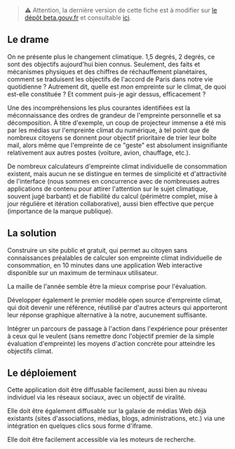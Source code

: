 > ⚠️ Attention, la dernière version de cette fiche est à modifier sur [le dépôt beta.gouv.fr](https://github.com/betagouv/beta.gouv.fr/blob/master/content/_startups/nosgestesclimat.md) et consultable [ici](https://beta.gouv.fr/startups/nosgestesclimat.html).

## Le drame

On ne présente plus le changement climatique. 1,5 degrés, 2 degrés, ce sont des objectifs aujourd'hui bien connus. Seulement, des faits et mécanismes physiques et des chiffres de réchauffement planétaires, comment se traduisent les objectifs de l'accord de Paris dans notre vie quotidienne ? Autrement dit, quelle est _mon_ empreinte sur le climat, de quoi est-elle constituée ? Et comment puis-je agir dessus, efficacement ?

Une des incompréhensions les plus courantes identifiées est la méconnaissance des ordres de grandeur de l'empreinte personnelle et sa décomposition. À titre d'exemple, un coup de projecteur immense a été mis par les médias sur l'empreinte climat du numérique, à tel point que de nombreux citoyens se donnent pour objectif prioritaire de trier leur boîte mail, alors même que l'empreinte de ce "geste" est absolument insignifiante relativement aux autres postes (voiture, avion, chauffage, etc.).

De nombreux calculateurs d'empreinte climat individuelle de consommation existent, mais aucun ne se distingue en termes de simplicité et d'attractivité de l'interface (nous sommes en concurrence avec de nombreuses autres applications de contenu pour attirer l'attention sur le sujet climatique, souvent jugé barbant) et de fiabilité du calcul (périmètre complet, mise à jour régulière et itération collaborative), aussi bien effective que perçue (importance de la marque publique).

## La solution

Construire un site public et gratuit, qui permet au citoyen sans connaissances préalables de calculer son empreinte climat individuelle de consommation, en 10 minutes dans une application Web interactive disponible sur un maximum de terminaux utilisateur.

La maille de l'année semble être la mieux comprise pour l'évaluation.

Développer également le premier modèle open source d'empreinte climat, qui doit devenir une référence, réutilisé par d'autres acteurs qui apporteront leur réponse graphique alternative à la notre, aucunement suffisante.

Intégrer un parcours de passage à l'action dans l'expérience pour présenter à ceux qui le veulent (sans remettre donc l'objectif premier de la simple évaluation d'empreinte) les moyens d'action concrète pour atteindre les objectifs climat.

## Le déploiement

Cette application doit être diffusable facilement, aussi bien au niveau individuel via les réseaux sociaux, avec un objectif de viralité.

Elle doit être également diffusable sur la galaxie de médias Web déjà existants (sites d'associations, médias, blogs, administrations, etc.) via une intégration en quelques clics sous forme d'iframe.

Elle doit être facilement accessible via les moteurs de recherche.
